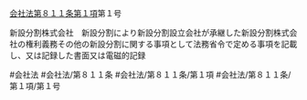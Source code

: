 [会社法第８１１条第１項](会社法＿＿＿＿第８１１条第１項)第１号

新設分割株式会社　新設分割により新設分割設立会社が承継した新設分割株式会社の権利義務その他の新設分割に関する事項として法務省令で定める事項を記載し、又は記録した書面又は電磁的記録


#会社法
#会社法/第８１１条
#会社法/第８１１条/第１項
#会社法/第８１１条/第１項/第１号
